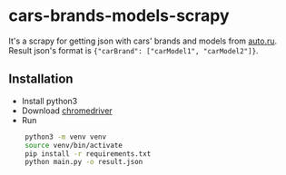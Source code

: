 # cars-brands-models-scrapy
It's a scrapy for getting json with cars' brands and models from [auto.ru](https://auto.ru/). 
Result json's format is `{"carBrand": ["carModel1", "carModel2"]}`.

## Installation
* Install python3
* Download [chromedriver](http://chromedriver.chromium.org/)
* Run
```sh
    python3 -m venv venv
    source venv/bin/activate
    pip install -r requirements.txt
    python main.py -o result.json
```
